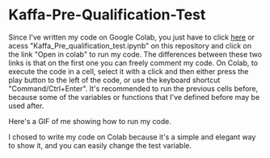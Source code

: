 
# Kaffa-Pre-Qualification-Test
Since I've written my code on Google Colab, you just have to click [here](https://colab.research.google.com/drive/1Lg9wXinPcSeqLTmLuK74dsVibRJjnF3C?usp=sharing) or acess "Kaffa_Pre_qualification_test.ipynb" on this repository and click on the link  "Open in colab" to run my code. The differences between these two links is that on the first one you can freely comment my code. On Colab, to execute the code in a cell, select it with a click and then either press the play button to the left of the code, or use the keyboard shortcut "Command/Ctrl+Enter". It's recommended to run the previous cells before, because some of the variables or functions that I've defined before may be used after.

Here's a GIF of me showing how to run my code.

I chosed to write my code on Colab because it's a simple and elegant way to show it, and you can easily change the test variable.
